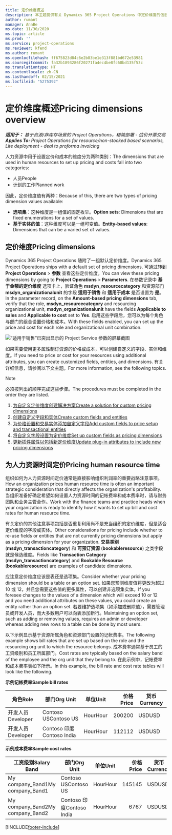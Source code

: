 ```yaml
---
title: 定价维度概述
description: 本主题提供有关 Dynamics 365 Project Operations 中定价维度的信息。
author: rumant
manager: AnnBe
ms.date: 11/30/2020
ms.topic: article
ms.prod: ''
ms.service: project-operations
ms.reviewer: kfend
ms.author: rumant
ms.openlocfilehash: ff675823d84c6e2b83be1e313f881bd672e53981
ms.sourcegitcommit: fa32b1893286f20271fa4ec4be8fc68bd135f53c
ms.translationtype: HT
ms.contentlocale: zh-CN
ms.lasthandoff: 02/15/2021
ms.locfileid: "5275392"
---
```

# <a name="pricing-dimensions-overview"></a><span data-ttu-id="2b38d-103">定价维度概述</span><span class="sxs-lookup"><span data-stu-id="2b38d-103">Pricing dimensions overview</span></span>

<span data-ttu-id="2b38d-104">_**适用于：** 基于资源/非库存场景的 Project Operations，精简部署 - 估价开票交易_</span><span class="sxs-lookup"><span data-stu-id="2b38d-104">_**Applies To:** Project Operations for resource/non-stocked based scenarios, Lite deployment - deal to proforma invoicing_</span></span>

<span data-ttu-id="2b38d-105">人力资源中用于设置定价和成本的维度分为两种类别：</span><span class="sxs-lookup"><span data-stu-id="2b38d-105">The dimensions that are used in human resources to set up pricing and costs fall into two categories:</span></span>

- <span data-ttu-id="2b38d-106">人员</span><span class="sxs-lookup"><span data-stu-id="2b38d-106">People</span></span>
- <span data-ttu-id="2b38d-107">计划的工作</span><span class="sxs-lookup"><span data-stu-id="2b38d-107">Planned work</span></span>

<span data-ttu-id="2b38d-108">因此，定价维度值有两种：</span><span class="sxs-lookup"><span data-stu-id="2b38d-108">Because of this, there are two types of pricing dimension values available:</span></span>

- <span data-ttu-id="2b38d-109">**选项集**：这种维度是一组值的固定枚举。</span><span class="sxs-lookup"><span data-stu-id="2b38d-109">**Option sets**: Dimensions that are fixed enumerations for a set of values.</span></span>
- <span data-ttu-id="2b38d-110">**基于实体的值**：这种维度可以是一组可变值。</span><span class="sxs-lookup"><span data-stu-id="2b38d-110">**Entity-based values**: Dimensions that can be a varied set of values.</span></span>

## <a name="pricing-dimensions"></a><span data-ttu-id="2b38d-111">定价维度</span><span class="sxs-lookup"><span data-stu-id="2b38d-111">Pricing dimensions</span></span>

<span data-ttu-id="2b38d-112">Dynamics 365 Project Operations 随附了一组默认定价维度。</span><span class="sxs-lookup"><span data-stu-id="2b38d-112">Dynamics 365 Project Operations ships with a default set of pricing dimensions.</span></span> <span data-ttu-id="2b38d-113">可通过转到 **Project Operations** > **参数** 查看这些定价维度。</span><span class="sxs-lookup"><span data-stu-id="2b38d-113">You can view these pricing dimensions by going to **Project Operations** > **Parameters**.</span></span> <span data-ttu-id="2b38d-114">在参数记录中 **基于金额的定价维度** 选项卡上，验证角色 **msdyn_resourcecategory** 和资源部门 **msdyn_organizationalunit** 的字段 **适用于销售** 和 **适用于成本** 是否设置为 **是**。</span><span class="sxs-lookup"><span data-stu-id="2b38d-114">In the parameter record, on the **Amount-based pricing dimensions** tab, verify that the role, **msdyn_resourcecategory** and resourcing organizational unit, **msdyn_organizationalunit** have the fields **Applicable to sales** and **Applicable to cost** set to **Yes**.</span></span> <span data-ttu-id="2b38d-115">启用这些字段后，您可以为每个角色与部门的组合设置价格和成本。</span><span class="sxs-lookup"><span data-stu-id="2b38d-115">With these fields enabled, you can set up the price and cost for each role and organizational unit combination.</span></span>

![“适用于销售”已突出显示的 Project Service 参数的屏幕截图](media/PS-OOB-parameters.png)

<span data-ttu-id="2b38d-117">如果需要使用更多属性制订资源的价格或成本，可以创建自定义的字段、实体和维度。</span><span class="sxs-lookup"><span data-stu-id="2b38d-117">If you need to price or cost for your resources using additional attributes, you can create customized fields, entities, and dimensions.</span></span> <span data-ttu-id="2b38d-118">有关详细信息，请参阅以下文主题。</span><span class="sxs-lookup"><span data-stu-id="2b38d-118">For more information, see the following topics.</span></span> 
  
  > [!NOTE]
  > <span data-ttu-id="2b38d-119">必须按列出的顺序完成这些步骤。</span><span class="sxs-lookup"><span data-stu-id="2b38d-119">The procedures must be completed in the order they are listed.</span></span>

1. [<span data-ttu-id="2b38d-120">为自定义定价维度创建解决方案</span><span class="sxs-lookup"><span data-stu-id="2b38d-120">Create a solution for custom pricing dimensions</span></span>](../sales/create-solution-custompd.md)
2. [<span data-ttu-id="2b38d-121">创建自定义字段和实体</span><span class="sxs-lookup"><span data-stu-id="2b38d-121">Create custom fields and entities</span></span>](create-custom-fields-entities-pricing-dimensions.md)
3. [<span data-ttu-id="2b38d-122">为价格设置和交易实体添加自定义字段</span><span class="sxs-lookup"><span data-stu-id="2b38d-122">Add custom fields to price setup and transactional entities</span></span>](add-custom-fields-price-setup-transactional-entities.md)
4. [<span data-ttu-id="2b38d-123">将自定义字段设置为定价维度</span><span class="sxs-lookup"><span data-stu-id="2b38d-123">Set up custom fields as pricing dimensions</span></span>](set-up-custom-fields-pricing-dimensions.md)
5. [<span data-ttu-id="2b38d-124">更新插件属性以包括新定价维度</span><span class="sxs-lookup"><span data-stu-id="2b38d-124">Update plug-in attributes to include new pricing dimensions</span></span>](update-plugin-attributes-pd.md)


## <a name="pricing-human-resource-time"></a><span data-ttu-id="2b38d-125">为人力资源时间定价</span><span class="sxs-lookup"><span data-stu-id="2b38d-125">Pricing human resource time</span></span>
<span data-ttu-id="2b38d-126">组织如何为人力资源时间定价通常是直接影响组织利润率的重要战略注意事项。</span><span class="sxs-lookup"><span data-stu-id="2b38d-126">How an organization prices human resource time is often an important strategic consideration that directly affects the organization's profitability.</span></span> <span data-ttu-id="2b38d-127">当组织准备好确定希望如何设置人力资源时间的记帐费率和成本费率时，请与财务团队和业务主管合作。</span><span class="sxs-lookup"><span data-stu-id="2b38d-127">Work with the finance teams and practice heads when your organization is ready to identify how it wants to set up bill and cost rates for human resource time.</span></span>

<span data-ttu-id="2b38d-128">有关定价的其他注意事项包括是否重复利用尚不是充当组织的定价维度，但是适合定价维度的字段或实体。</span><span class="sxs-lookup"><span data-stu-id="2b38d-128">Other considerations for pricing include whether to re-use fields or entities that are not currently pricing dimensions but apply as a pricing dimension for your organization.</span></span> <span data-ttu-id="2b38d-129">**交易类别** (**msdyn_transactioncategory**) 和 **可预订资源** (**bookableresource**) 之类字段就是候选维度。</span><span class="sxs-lookup"><span data-stu-id="2b38d-129">Fields like **Transaction Category** (**msdyn_transactioncategory**) and **Bookable Resource** (**bookableresource**) are examples of candidate dimensions.</span></span> 

<span data-ttu-id="2b38d-130">应注意定价维度应该是表还是选项集。</span><span class="sxs-lookup"><span data-stu-id="2b38d-130">Consider whether your pricing dimension should be a table or an option set.</span></span> <span data-ttu-id="2b38d-131">如果您预测维度值将更改为超过 10 或 12，并且您需要这些值的更多属性，可以创建非选项集实体。</span><span class="sxs-lookup"><span data-stu-id="2b38d-131">If you foresee changes to the values of a dimension which will exceed 10 or 12 and you need additional attributes on these values, you could create an entity rather than an option set.</span></span> <span data-ttu-id="2b38d-132">若要维护选项集（如添加或删除值），需要管理员或开发人员，而大多数用户可以向表添加新行。</span><span class="sxs-lookup"><span data-stu-id="2b38d-132">Maintaining an option set, such as adding or removing values, requires an admin or developer whereas adding new rows to a table can be done by most users.</span></span>

<span data-ttu-id="2b38d-133">以下示例显示基于资源所属角色和资源部门设置的记帐费率。</span><span class="sxs-lookup"><span data-stu-id="2b38d-133">The following example shows bill rates that are set up based on the role and the resourcing org unit to which the resource belongs.</span></span> <span data-ttu-id="2b38d-134">成本费率通常基于员工的工资级别和员工所属部门。</span><span class="sxs-lookup"><span data-stu-id="2b38d-134">Cost rates are typically based on the salary band of the employee and the org unit that they belong to.</span></span> <span data-ttu-id="2b38d-135">在此示例中，记帐费率和成本费率表如下所示。</span><span class="sxs-lookup"><span data-stu-id="2b38d-135">In this example, the bill rate and cost rate tables will look like the following.</span></span>

<span data-ttu-id="2b38d-136">**示例记帐费率**</span><span class="sxs-lookup"><span data-stu-id="2b38d-136">**Sample bill rates**</span></span>

| <span data-ttu-id="2b38d-137">角色</span><span class="sxs-lookup"><span data-stu-id="2b38d-137">Role</span></span>        | <span data-ttu-id="2b38d-138">部门</span><span class="sxs-lookup"><span data-stu-id="2b38d-138">Org Unit</span></span>    |<span data-ttu-id="2b38d-139">单位</span><span class="sxs-lookup"><span data-stu-id="2b38d-139">Unit</span></span>      |<span data-ttu-id="2b38d-140">价格</span><span class="sxs-lookup"><span data-stu-id="2b38d-140">Price</span></span>      |<span data-ttu-id="2b38d-141">货币</span><span class="sxs-lookup"><span data-stu-id="2b38d-141">Currency</span></span>  |
| ------------|-------------|----------|----------:|----------|
| <span data-ttu-id="2b38d-142">开发人员</span><span class="sxs-lookup"><span data-stu-id="2b38d-142">Developer</span></span>   | <span data-ttu-id="2b38d-143">Contoso US</span><span class="sxs-lookup"><span data-stu-id="2b38d-143">Contoso US</span></span>  |<span data-ttu-id="2b38d-144">Hour</span><span class="sxs-lookup"><span data-stu-id="2b38d-144">Hour</span></span> | <span data-ttu-id="2b38d-145">200</span><span class="sxs-lookup"><span data-stu-id="2b38d-145">200</span></span>|<span data-ttu-id="2b38d-146">USD</span><span class="sxs-lookup"><span data-stu-id="2b38d-146">USD</span></span>     |
| <span data-ttu-id="2b38d-147">开发人员</span><span class="sxs-lookup"><span data-stu-id="2b38d-147">Developer</span></span>   | <span data-ttu-id="2b38d-148">Contoso 印度</span><span class="sxs-lookup"><span data-stu-id="2b38d-148">Contoso India</span></span> |<span data-ttu-id="2b38d-149">Hour</span><span class="sxs-lookup"><span data-stu-id="2b38d-149">Hour</span></span>|   <span data-ttu-id="2b38d-150">112</span><span class="sxs-lookup"><span data-stu-id="2b38d-150">112</span></span>|<span data-ttu-id="2b38d-151">USD</span><span class="sxs-lookup"><span data-stu-id="2b38d-151">USD</span></span>     |


<span data-ttu-id="2b38d-152">**示例成本费率**</span><span class="sxs-lookup"><span data-stu-id="2b38d-152">**Sample cost rates**</span></span>

| <span data-ttu-id="2b38d-153">工资级别</span><span class="sxs-lookup"><span data-stu-id="2b38d-153">Salary Band</span></span>     | <span data-ttu-id="2b38d-154">部门</span><span class="sxs-lookup"><span data-stu-id="2b38d-154">Org Unit</span></span>    |<span data-ttu-id="2b38d-155">单位</span><span class="sxs-lookup"><span data-stu-id="2b38d-155">Unit</span></span>      |<span data-ttu-id="2b38d-156">价格</span><span class="sxs-lookup"><span data-stu-id="2b38d-156">Price</span></span>      |<span data-ttu-id="2b38d-157">货币</span><span class="sxs-lookup"><span data-stu-id="2b38d-157">Currency</span></span>  |
| ----------------|-------------|----------|----------:|----------|
| <span data-ttu-id="2b38d-158">My company_Band1</span><span class="sxs-lookup"><span data-stu-id="2b38d-158">My company_Band1</span></span> | <span data-ttu-id="2b38d-159">Contoso US</span><span class="sxs-lookup"><span data-stu-id="2b38d-159">Contoso US</span></span>  |<span data-ttu-id="2b38d-160">Hour</span><span class="sxs-lookup"><span data-stu-id="2b38d-160">Hour</span></span> | <span data-ttu-id="2b38d-161">145</span><span class="sxs-lookup"><span data-stu-id="2b38d-161">145</span></span>|<span data-ttu-id="2b38d-162">USD</span><span class="sxs-lookup"><span data-stu-id="2b38d-162">USD</span></span>     |
| <span data-ttu-id="2b38d-163">My company_Band2</span><span class="sxs-lookup"><span data-stu-id="2b38d-163">My company_Band2</span></span> | <span data-ttu-id="2b38d-164">Contoso 印度</span><span class="sxs-lookup"><span data-stu-id="2b38d-164">Contoso India</span></span> |<span data-ttu-id="2b38d-165">Hour</span><span class="sxs-lookup"><span data-stu-id="2b38d-165">Hour</span></span>|   <span data-ttu-id="2b38d-166">67</span><span class="sxs-lookup"><span data-stu-id="2b38d-166">67</span></span>|<span data-ttu-id="2b38d-167">USD</span><span class="sxs-lookup"><span data-stu-id="2b38d-167">USD</span></span>     |


[!INCLUDE[footer-include](../includes/footer-banner.md)]